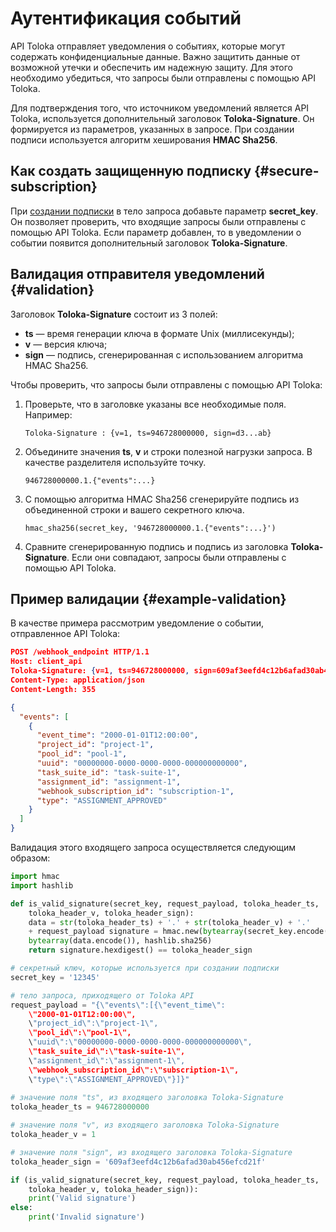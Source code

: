 # Аутентификация событий

API Toloka отправляет уведомления о событиях, которые могут содержать конфиденциальные данные. Важно защитить данные от возможной утечки и обеспечить им надежную защиту. Для этого необходимо убедиться, что запросы были отправлены с помощью API Toloka.

Для подтверждения того, что источником уведомлений является API Toloka, используется дополнительный заголовок **Toloka-Signature**.
 Он формируется из параметров, указанных в запросе. При создании подписи используется алгоритм хеширования **HMAC Sha256**.

## Как создать защищенную подписку {#secure-subscription}

При [создании подписки](put-webhook-subscriptions.md) в тело запроса добавьте параметр **secret_key**. Он позволяет проверить, что входящие запросы были отправлены с помощью API Toloka. Если параметр добавлен, то в уведомлении о событии появится дополнительный заголовок **Toloka-Signature**.

## Валидация отправителя уведомлений {#validation}

Заголовок **Toloka-Signature** состоит из 3 полей:
- **ts** — время генерации ключа в формате Unix (миллисекунды);
- **v** — версия ключа;
- **sign** — подпись, сгенерированная с использованием алгоритма HMAC Sha256.

Чтобы проверить, что запросы были отправлены с помощью API Toloka:

1. Проверьте, что в заголовке указаны все необходимые поля. Например:
    ```
    Toloka-Signature : {v=1, ts=946728000000, sign=d3...ab}
    ```
    
1. Объедините значения **ts**, **v** и строки полезной нагрузки запроса. В качестве разделителя используйте точку.
    ```
    946728000000.1.{"events":...}
    ```
    
1. С помощью алгоритма HMAC Sha256 сгенерируйте подпись из объединенной строки и вашего секретного ключа.
    ```
    hmac_sha256(secret_key, '946728000000.1.{"events":...}')
    ```
    
1. Сравните сгенерированную подпись и подпись из заголовка **Toloka-Signature**. Если они совпадают, запросы были отправлены с помощью API Toloka.

## Пример валидации {#example-validation}

В качестве примера рассмотрим уведомление о событии, отправленное API Toloka:

```json
POST /webhook_endpoint HTTP/1.1
Host: client_api
Toloka-Signature: {v=1, ts=946728000000, sign=609af3eefd4c12b6afad30ab456efcd21f}
Content-Type: application/json
Content-Length: 355

{
  "events": [
    {
      "event_time": "2000-01-01T12:00:00",
      "project_id": "project-1",
      "pool_id": "pool-1",
      "uuid": "00000000-0000-0000-0000-000000000000",
      "task_suite_id": "task-suite-1",
      "assignment_id": "assignment-1",
      "webhook_subscription_id": "subscription-1",
      "type": "ASSIGNMENT_APPROVED"
    }
  ]
}


```

Валидация этого входящего запроса осуществляется следующим образом:

```python
import hmac
import hashlib

def is_valid_signature(secret_key, request_payload, toloka_header_ts,
    toloka_header_v, toloka_header_sign):
    data = str(toloka_header_ts) + '.' + str(toloka_header_v) + '.' 
    + request_payload signature = hmac.new(bytearray(secret_key.encode()),
    bytearray(data.encode()), hashlib.sha256)
    return signature.hexdigest() == toloka_header_sign

# секретный ключ, которые используется при создании подписки
secret_key = '12345'

# тело запроса, приходящего от Toloka API 
request_payload = "{\"events\":[{\"event_time\":
    \"2000-01-01T12:00:00\",
    \"project_id\":\"project-1\",
    \"pool_id\":\"pool-1\",
    \"uuid\":\"00000000-0000-0000-0000-000000000000\",
    \"task_suite_id\":\"task-suite-1\",
    \"assignment_id\":\"assignment-1\",
    \"webhook_subscription_id\":\"subscription-1\",
    \"type\":\"ASSIGNMENT_APPROVED\"}]}"
                
# значение поля "ts", из входящего заголовка Toloka-Signature              
toloka_header_ts = 946728000000

# значение поля "v", из входящего заголовка Toloka-Signature   
toloka_header_v = 1

# значение поля "sign", из входящего заголовка Toloka-Signature   
toloka_header_sign = '609af3eefd4c12b6afad30ab456efcd21f'

if (is_valid_signature(secret_key, request_payload, toloka_header_ts,
    toloka_header_v, toloka_header_sign)):
    print('Valid signature')
else:
    print('Invalid signature')

```

